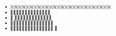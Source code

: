 - 🇻🇳🇻🇳🇻🇳🇻🇳🇻🇳🇻🇳🇻🇳🇻🇳🇻🇳🇻🇳🇻🇳🇻🇳🇻🇳
- 👀🦜🦜🦜🦜🦜🦜🦜🦜🦜🦜🦜🦜🦜
- 🌱 🌱🌱🌱🌱🌱🌱🌱🌱🌱🌱🌱🌱🌱
- 💞️💞💞💞💞💞💞💞💞💞💞💞💞💞💞
- 💫💫💫💫💫💫💫💫💫💫💫💫💫💫💫
💫
<!---
hieukyra/hieukyra is a ✨ special ✨ repository because its `README.md` (this file) appears on your GitHub profile.
You can click the Preview link to take a look at your changes.
--->

